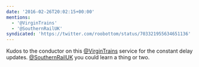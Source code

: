 ```yaml
---
date: '2016-02-26T20:02:15+00:00'
mentions:
  - '@VirginTrains'
  - '@SouthernRailUK'
syndicated: 'https://twitter.com/roobottom/status/703321955634651136'
---
```

Kudos to the conductor on this [@VirginTrains](https://twitter.com/@VirginTrains) service for the constant delay updates. [@SouthernRailUK](https://twitter.com/@SouthernRailUK) you could learn a thing or two.
